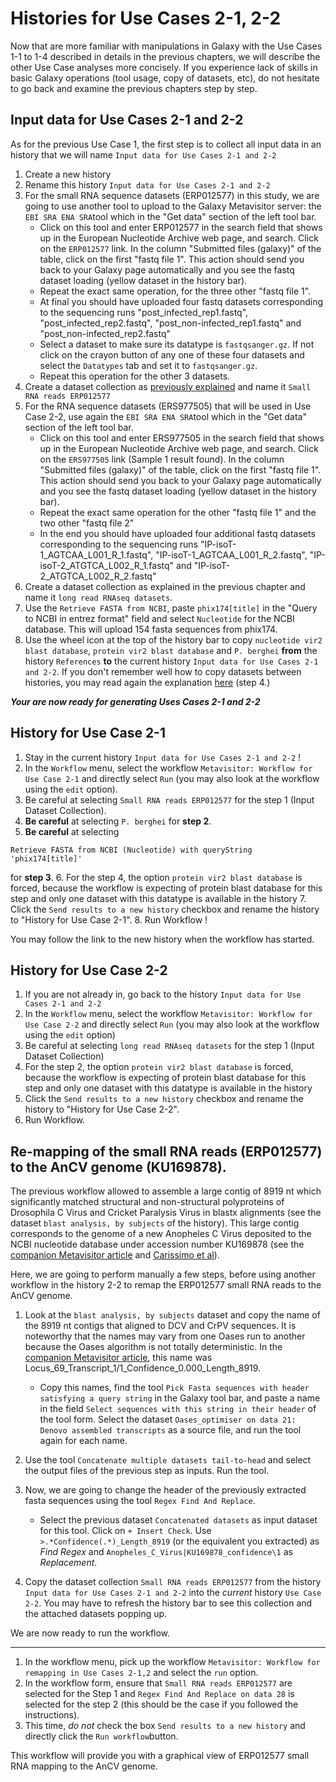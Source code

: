 # Histories for Use Cases 2-1, 2-2

Now that are more familiar with manipulations in Galaxy with the Use Cases 1-1 to 1-4 described in details in the previous chapters, we will describe the other Use Case analyses more concisely. If you experience lack of skills in basic Galaxy operations (tool usage, copy of datasets, etc), do not hesitate to go back and examine the previous chapters step by step.


## Input data for Use Cases 2-1 and 2-2

As for the previous Use Case 1, the first step is to collect all input data in an history that we will name `Input data for Use Cases 2-1 and 2-2`

 1. Create a new history
 2. Rename this history `Input data for Use Cases 2-1 and 2-2`
 3. For the small RNA sequence datasets (ERP012577) in this study, we are going to use another tool to upload to the Galaxy Metavisitor server: the `EBI SRA ENA SRA`tool which in the "Get data" section of the left tool bar.
    - Click on this tool and enter ERP012577 in the search field that shows up in the European Nucleotide Archive web page, and search. Click on the `ERP012577` link. In the column "Submitted files (galaxy)" of the table, click on the first "fastq file 1". This action should send you back to your Galaxy page automatically and you see the fastq dataset loading (yellow dataset in the history bar).
    - Repeat the exact same operation, for the three other "fastq file 1".
    - At final you should have uploaded four fastq datasets corresponding to the sequencing runs "post_infected_rep1.fastq", "post_infected_rep2.fastq", "post_non-infected_rep1.fastq" and "post_non-infected_rep2.fastq"
    - Select a dataset to make sure its datatype is `fastqsanger.gz`. If not click on the crayon button of any one of these four datasets and select the `Datatypes` tab and set it to `fastqsanger.gz`.
    - Repeat this operation for the other 3 datasets.
 4. Create a dataset collection as [previously explained](use_cases_input_data/#history-with-input-data-for-use-cases-1-1-1-2-1-3-and-1-4) and name it `Small RNA reads ERP012577`
 5. For the RNA sequence datasets (ERS977505) that will be used in Use Case 2-2, use again the `EBI SRA ENA SRA`tool which in the "Get data" section of the left tool bar.
    - Click on this tool and enter ERS977505 in the search field that shows up in the European Nucleotide Archive web page, and search. Click on the `ERS977505` link (Sample 1 result found). In the column "Submitted files (galaxy)" of the table, click on the first "fastq file 1". This action should send you back to your Galaxy page automatically and you see the fastq dataset loading (yellow dataset in the history bar).
    - Repeat the exact same operation for the other "fastq file 1" and the two other "fastq file 2"
    - In the end you should have uploaded four additional fastq datasets corresponding to the sequencing runs "IP-isoT-1_AGTCAA_L001_R_1.fastq", "IP-isoT-1_AGTCAA_L001_R_2.fastq", "IP-isoT-2_ATGTCA_L002_R_1.fastq" and "IP-isoT-2_ATGTCA_L002_R_2.fastq"
 6. Create a dataset collection as explained in the previous chapter and name it `long read RNAseq datasets`.
 7. Use the `Retrieve FASTA from NCBI`, paste `phix174[title]` in the "Query to NCBI in entrez format" field and select `Nucleotide` for the NCBI database. This will upload 154 fasta sequences from phix174.
 8. Use the wheel icon at the top of the history bar to copy `nucleotide vir2 blast database`, `protein vir2 blast database` and `P. berghei` **from** the history `References` **to** the current history `Input data for Use Cases 2-1 and 2-2`. If you don't remember well how to copy datasets between histories, you may read again the explanation [here](use_cases_input_data/#history-with-input-data-for-use-cases-1-1-1-2-1-3-and-1-4) (step 4.)

**_Your are now ready for generating Uses Cases 2-1 and 2-2_**

## History for Use Case 2-1

1. Stay in the current history `Input data for Use Cases 2-1 and 2-2` !
2. In the `Workflow` menu, select the workflow `Metavisitor: Workflow for Use Case 2-1` and directly select `Run` (you may also look at the workflow using the `edit` option).
3. Be careful at selecting `Small RNA reads ERP012577` for the step 1 (Input Dataset Collection).
4. **Be careful** at selecting `P. berghei` for **step 2**.
6. **Be careful** at selecting
```
Retrieve FASTA from NCBI (Nucleotide) with queryString 'phix174[title]'
```
for **step 3**.
6. For the step 4, the option `protein vir2 blast database` is forced, because the workflow is expecting of protein blast database for this step and only one dataset with this datatype is available in the history
7. Click the `Send results to a new history` checkbox and rename the history to "History for Use Case 2-1".
8. Run Workflow !

You may follow the link to the new history when the workflow has started.

## History for Use Case 2-2

1. If you are not already in, go back to the history `Input data for Use Cases 2-1 and 2-2`
2. In the `Workflow` menu, select the workflow `Metavisitor: Workflow for Use Case 2-2` and directly select `Run` (you may also look at the workflow using the `edit` option)
3. Be careful at selecting `long read RNAseq datasets` for the step 1 (Input Dataset Collection)
4. For the step 2, the option `protein vir2 blast database` is forced, because the workflow is expecting of protein blast database for this step and only one dataset with this datatype is available in the history
5. Click the `Send results to a new history` checkbox and rename the history to "History for Use Case 2-2".
6. Run Workflow.

## Re-mapping of the small RNA reads (ERP012577) to the AnCV genome (KU169878).
The previous workflow allowed to assemble a large contig of 8919 nt which significantly matched structural and non-structural polyproteins of Drosophila C Virus and Cricket Paralysis Virus in blastx alignments (see the dataset `blast analysis, by subjects` of the history). This large contig corresponds to the genome of a new Anopheles C Virus deposited to the NCBI nucleotide database under accession number KU169878 (see the [companion Metavisitor article](http://dx.doi.org/10.1101/048983) and [Carissimo et al](http://dx.doi.org/10.1371/journal.pone.0153881)).

Here, we are going to perform manually a few steps, before using another workflow in the history 2-2 to remap the ERP012577 small RNA reads to the AnCV genome.

1. Look at the `blast analysis, by subjects` dataset and copy the name of the 8919 nt contigs that aligned to DCV and CrPV sequences. It is noteworthy that the names may vary from one Oases run to another because the Oases algorithm is not totally deterministic. In the [companion Metavisitor article](http://dx.doi.org/10.1101/048983), this name was Locus_69_Transcript_1/1_Confidence_0.000_Length_8919.
    - Copy this names, find the tool `Pick Fasta sequences with header satisfying a query string` in the Galaxy tool bar, and paste a name in the field `Select sequences with this string in their header` of the tool form. Select the dataset `Oases_optimiser on data 21: Denovo assembled transcripts` as a source file, and run the tool again for each name.
2. Use the tool `Concatenate multiple datasets tail-to-head` and select the output files of the previous step as inputs. Run the tool.
3. Now, we are going to change the header of the previously extracted fasta sequences using the tool `Regex Find And Replace`.
    - Select the previous dataset `Concatenated datasets` as input dataset for this tool. Click on `+ Insert Check`. Use `>.*Confidence(.*)_Length_8919` (or the equivalent you extracted) as *Find Regex* and `Anopheles_C_Virus|KU169878_confidence\1` as *Replacement*.

4. Copy the dataset collection `Small RNA reads ERP012577` from the history `Input data for Use Cases 2-1 and 2-2` into the *current* history `Use Case 2-2`. You may have to refresh the history bar to see this collection and the attached datasets popping up.

We are now ready to run the workflow.

----

1. In the workflow menu, pick up the workflow `Metavisitor: Workflow for remapping in Use Cases 2-1,2` and select the `run` option.
2. In the workflow form, ensure that `Small RNA reads ERP012577` are selected for the Step 1 and `Regex Find And Replace on data 28` is selected for the step 2 (this should be the case if you followed the instructions).
3. This time, *do not* check the box `Send results to a new history` and directly click the `Run workflow`button.

This workflow will provide you with a graphical view of ERP012577 small RNA mapping to the AnCV genome.
